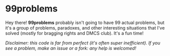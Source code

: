 # 99problems

Hey there! **99problems** probably isn't going to have 99 actual problems, but it's a group of problems, paradoxes, and other interesting situations that I've solved (mostly for bragging rights and DMCS club). It's a fun time!

*Disclaimer: this code is far from perfect (it's often super inefficient). If you see a problem, make an issue or a fork: any help is welcomed!*
